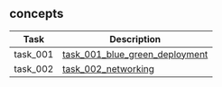 ## concepts

| Task | Description |
| --- | --- |
| task_001 | [task_001_blue_green_deployment](task_001_blue_green_deployment) |
| task_002 | [task_002_networking](task_002_networking) |

